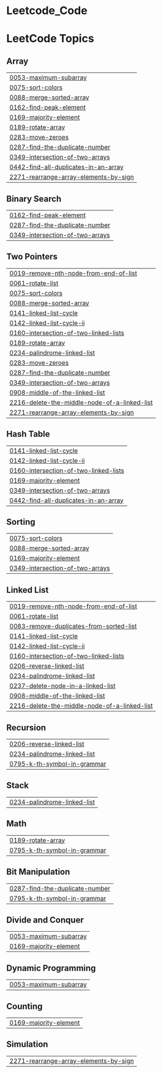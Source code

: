 # Leetcode_Code
<!---LeetCode Topics Start-->
# LeetCode Topics
## Array
|  |
| ------- |
| [0053-maximum-subarray](https://github.com/Mantu008/Leetcode_Code/tree/master/0053-maximum-subarray) |
| [0075-sort-colors](https://github.com/Mantu008/Leetcode_Code/tree/master/0075-sort-colors) |
| [0088-merge-sorted-array](https://github.com/Mantu008/Leetcode_Code/tree/master/0088-merge-sorted-array) |
| [0162-find-peak-element](https://github.com/Mantu008/Leetcode_Code/tree/master/0162-find-peak-element) |
| [0169-majority-element](https://github.com/Mantu008/Leetcode_Code/tree/master/0169-majority-element) |
| [0189-rotate-array](https://github.com/Mantu008/Leetcode_Code/tree/master/0189-rotate-array) |
| [0283-move-zeroes](https://github.com/Mantu008/Leetcode_Code/tree/master/0283-move-zeroes) |
| [0287-find-the-duplicate-number](https://github.com/Mantu008/Leetcode_Code/tree/master/0287-find-the-duplicate-number) |
| [0349-intersection-of-two-arrays](https://github.com/Mantu008/Leetcode_Code/tree/master/0349-intersection-of-two-arrays) |
| [0442-find-all-duplicates-in-an-array](https://github.com/Mantu008/Leetcode_Code/tree/master/0442-find-all-duplicates-in-an-array) |
| [2271-rearrange-array-elements-by-sign](https://github.com/Mantu008/Leetcode_Code/tree/master/2271-rearrange-array-elements-by-sign) |
## Binary Search
|  |
| ------- |
| [0162-find-peak-element](https://github.com/Mantu008/Leetcode_Code/tree/master/0162-find-peak-element) |
| [0287-find-the-duplicate-number](https://github.com/Mantu008/Leetcode_Code/tree/master/0287-find-the-duplicate-number) |
| [0349-intersection-of-two-arrays](https://github.com/Mantu008/Leetcode_Code/tree/master/0349-intersection-of-two-arrays) |
## Two Pointers
|  |
| ------- |
| [0019-remove-nth-node-from-end-of-list](https://github.com/Mantu008/Leetcode_Code/tree/master/0019-remove-nth-node-from-end-of-list) |
| [0061-rotate-list](https://github.com/Mantu008/Leetcode_Code/tree/master/0061-rotate-list) |
| [0075-sort-colors](https://github.com/Mantu008/Leetcode_Code/tree/master/0075-sort-colors) |
| [0088-merge-sorted-array](https://github.com/Mantu008/Leetcode_Code/tree/master/0088-merge-sorted-array) |
| [0141-linked-list-cycle](https://github.com/Mantu008/Leetcode_Code/tree/master/0141-linked-list-cycle) |
| [0142-linked-list-cycle-ii](https://github.com/Mantu008/Leetcode_Code/tree/master/0142-linked-list-cycle-ii) |
| [0160-intersection-of-two-linked-lists](https://github.com/Mantu008/Leetcode_Code/tree/master/0160-intersection-of-two-linked-lists) |
| [0189-rotate-array](https://github.com/Mantu008/Leetcode_Code/tree/master/0189-rotate-array) |
| [0234-palindrome-linked-list](https://github.com/Mantu008/Leetcode_Code/tree/master/0234-palindrome-linked-list) |
| [0283-move-zeroes](https://github.com/Mantu008/Leetcode_Code/tree/master/0283-move-zeroes) |
| [0287-find-the-duplicate-number](https://github.com/Mantu008/Leetcode_Code/tree/master/0287-find-the-duplicate-number) |
| [0349-intersection-of-two-arrays](https://github.com/Mantu008/Leetcode_Code/tree/master/0349-intersection-of-two-arrays) |
| [0908-middle-of-the-linked-list](https://github.com/Mantu008/Leetcode_Code/tree/master/0908-middle-of-the-linked-list) |
| [2216-delete-the-middle-node-of-a-linked-list](https://github.com/Mantu008/Leetcode_Code/tree/master/2216-delete-the-middle-node-of-a-linked-list) |
| [2271-rearrange-array-elements-by-sign](https://github.com/Mantu008/Leetcode_Code/tree/master/2271-rearrange-array-elements-by-sign) |
## Hash Table
|  |
| ------- |
| [0141-linked-list-cycle](https://github.com/Mantu008/Leetcode_Code/tree/master/0141-linked-list-cycle) |
| [0142-linked-list-cycle-ii](https://github.com/Mantu008/Leetcode_Code/tree/master/0142-linked-list-cycle-ii) |
| [0160-intersection-of-two-linked-lists](https://github.com/Mantu008/Leetcode_Code/tree/master/0160-intersection-of-two-linked-lists) |
| [0169-majority-element](https://github.com/Mantu008/Leetcode_Code/tree/master/0169-majority-element) |
| [0349-intersection-of-two-arrays](https://github.com/Mantu008/Leetcode_Code/tree/master/0349-intersection-of-two-arrays) |
| [0442-find-all-duplicates-in-an-array](https://github.com/Mantu008/Leetcode_Code/tree/master/0442-find-all-duplicates-in-an-array) |
## Sorting
|  |
| ------- |
| [0075-sort-colors](https://github.com/Mantu008/Leetcode_Code/tree/master/0075-sort-colors) |
| [0088-merge-sorted-array](https://github.com/Mantu008/Leetcode_Code/tree/master/0088-merge-sorted-array) |
| [0169-majority-element](https://github.com/Mantu008/Leetcode_Code/tree/master/0169-majority-element) |
| [0349-intersection-of-two-arrays](https://github.com/Mantu008/Leetcode_Code/tree/master/0349-intersection-of-two-arrays) |
## Linked List
|  |
| ------- |
| [0019-remove-nth-node-from-end-of-list](https://github.com/Mantu008/Leetcode_Code/tree/master/0019-remove-nth-node-from-end-of-list) |
| [0061-rotate-list](https://github.com/Mantu008/Leetcode_Code/tree/master/0061-rotate-list) |
| [0083-remove-duplicates-from-sorted-list](https://github.com/Mantu008/Leetcode_Code/tree/master/0083-remove-duplicates-from-sorted-list) |
| [0141-linked-list-cycle](https://github.com/Mantu008/Leetcode_Code/tree/master/0141-linked-list-cycle) |
| [0142-linked-list-cycle-ii](https://github.com/Mantu008/Leetcode_Code/tree/master/0142-linked-list-cycle-ii) |
| [0160-intersection-of-two-linked-lists](https://github.com/Mantu008/Leetcode_Code/tree/master/0160-intersection-of-two-linked-lists) |
| [0206-reverse-linked-list](https://github.com/Mantu008/Leetcode_Code/tree/master/0206-reverse-linked-list) |
| [0234-palindrome-linked-list](https://github.com/Mantu008/Leetcode_Code/tree/master/0234-palindrome-linked-list) |
| [0237-delete-node-in-a-linked-list](https://github.com/Mantu008/Leetcode_Code/tree/master/0237-delete-node-in-a-linked-list) |
| [0908-middle-of-the-linked-list](https://github.com/Mantu008/Leetcode_Code/tree/master/0908-middle-of-the-linked-list) |
| [2216-delete-the-middle-node-of-a-linked-list](https://github.com/Mantu008/Leetcode_Code/tree/master/2216-delete-the-middle-node-of-a-linked-list) |
## Recursion
|  |
| ------- |
| [0206-reverse-linked-list](https://github.com/Mantu008/Leetcode_Code/tree/master/0206-reverse-linked-list) |
| [0234-palindrome-linked-list](https://github.com/Mantu008/Leetcode_Code/tree/master/0234-palindrome-linked-list) |
| [0795-k-th-symbol-in-grammar](https://github.com/Mantu008/Leetcode_Code/tree/master/0795-k-th-symbol-in-grammar) |
## Stack
|  |
| ------- |
| [0234-palindrome-linked-list](https://github.com/Mantu008/Leetcode_Code/tree/master/0234-palindrome-linked-list) |
## Math
|  |
| ------- |
| [0189-rotate-array](https://github.com/Mantu008/Leetcode_Code/tree/master/0189-rotate-array) |
| [0795-k-th-symbol-in-grammar](https://github.com/Mantu008/Leetcode_Code/tree/master/0795-k-th-symbol-in-grammar) |
## Bit Manipulation
|  |
| ------- |
| [0287-find-the-duplicate-number](https://github.com/Mantu008/Leetcode_Code/tree/master/0287-find-the-duplicate-number) |
| [0795-k-th-symbol-in-grammar](https://github.com/Mantu008/Leetcode_Code/tree/master/0795-k-th-symbol-in-grammar) |
## Divide and Conquer
|  |
| ------- |
| [0053-maximum-subarray](https://github.com/Mantu008/Leetcode_Code/tree/master/0053-maximum-subarray) |
| [0169-majority-element](https://github.com/Mantu008/Leetcode_Code/tree/master/0169-majority-element) |
## Dynamic Programming
|  |
| ------- |
| [0053-maximum-subarray](https://github.com/Mantu008/Leetcode_Code/tree/master/0053-maximum-subarray) |
## Counting
|  |
| ------- |
| [0169-majority-element](https://github.com/Mantu008/Leetcode_Code/tree/master/0169-majority-element) |
## Simulation
|  |
| ------- |
| [2271-rearrange-array-elements-by-sign](https://github.com/Mantu008/Leetcode_Code/tree/master/2271-rearrange-array-elements-by-sign) |
<!---LeetCode Topics End-->